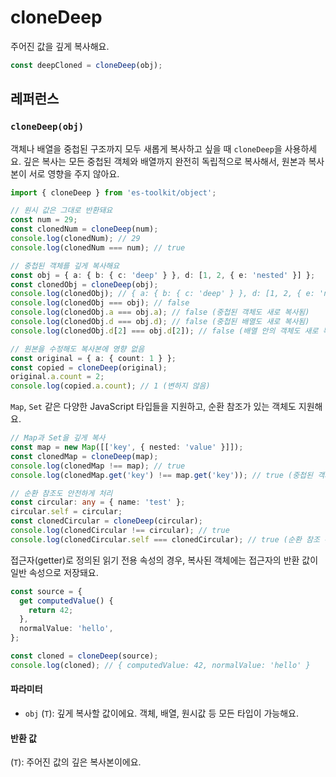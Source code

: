 # cloneDeep

주어진 값을 깊게 복사해요.

```typescript
const deepCloned = cloneDeep(obj);
```

## 레퍼런스

### `cloneDeep(obj)`

객체나 배열을 중첩된 구조까지 모두 새롭게 복사하고 싶을 때 `cloneDeep`을 사용하세요. 깊은 복사는 모든 중첩된 객체와 배열까지 완전히 독립적으로 복사해서, 원본과 복사본이 서로 영향을 주지 않아요.

```typescript
import { cloneDeep } from 'es-toolkit/object';

// 원시 값은 그대로 반환돼요
const num = 29;
const clonedNum = cloneDeep(num);
console.log(clonedNum); // 29
console.log(clonedNum === num); // true

// 중첩된 객체를 깊게 복사해요
const obj = { a: { b: { c: 'deep' } }, d: [1, 2, { e: 'nested' }] };
const clonedObj = cloneDeep(obj);
console.log(clonedObj); // { a: { b: { c: 'deep' } }, d: [1, 2, { e: 'nested' }] }
console.log(clonedObj === obj); // false
console.log(clonedObj.a === obj.a); // false (중첩된 객체도 새로 복사됨)
console.log(clonedObj.d === obj.d); // false (중첩된 배열도 새로 복사됨)
console.log(clonedObj.d[2] === obj.d[2]); // false (배열 안의 객체도 새로 복사됨)

// 원본을 수정해도 복사본에 영향 없음
const original = { a: { count: 1 } };
const copied = cloneDeep(original);
original.a.count = 2;
console.log(copied.a.count); // 1 (변하지 않음)
```

`Map`, `Set` 같은 다양한 JavaScript 타입들을 지원하고, 순환 참조가 있는 객체도 지원해요.

```typescript
// Map과 Set을 깊게 복사
const map = new Map([['key', { nested: 'value' }]]);
const clonedMap = cloneDeep(map);
console.log(clonedMap !== map); // true
console.log(clonedMap.get('key') !== map.get('key')); // true (중첩된 객체도 새로 복사)

// 순환 참조도 안전하게 처리
const circular: any = { name: 'test' };
circular.self = circular;
const clonedCircular = cloneDeep(circular);
console.log(clonedCircular !== circular); // true
console.log(clonedCircular.self === clonedCircular); // true (순환 참조 유지)
```

접근자(getter)로 정의된 읽기 전용 속성의 경우, 복사된 객체에는 접근자의 반환 값이 일반 속성으로 저장돼요.

```typescript
const source = {
  get computedValue() {
    return 42;
  },
  normalValue: 'hello',
};

const cloned = cloneDeep(source);
console.log(cloned); // { computedValue: 42, normalValue: 'hello' }
```

#### 파라미터

- `obj` (`T`): 깊게 복사할 값이에요. 객체, 배열, 원시값 등 모든 타입이 가능해요.

#### 반환 값

(`T`): 주어진 값의 깊은 복사본이에요.
